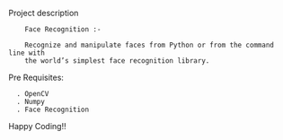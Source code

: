Project description

        Face Recognition :-
        
        Recognize and manipulate faces from Python or from the command line with
        the world’s simplest face recognition library.

Pre Requisites:

      . OpenCV
      . Numpy
      . Face Recognition
      

Happy Coding!!

